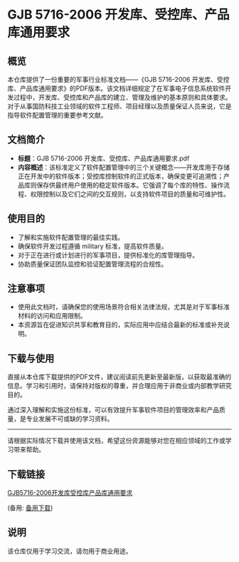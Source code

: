 # GJB 5716-2006 开发库、受控库、产品库通用要求

## 概览

本仓库提供了一份重要的军事行业标准文档——《GJB 5716-2006 开发库、受控库、产品库通用要求》的PDF版本。该文档详细规定了在军事电子信息系统软件开发过程中，开发库、受控库和产品库的建立、管理及维护的基本原则和具体要求。对于从事国防科技工业领域的软件工程师、项目经理以及质量保证人员来说，它是指导软件配置管理的重要参考文献。

## 文档简介

- **标题**：GJB 5716-2006 开发库、受控库、产品库通用要求.pdf
- **内容概述**：该标准定义了软件配置管理中的三个关键概念——开发库用于存储正在开发中的软件版本；受控库控制软件的正式版本，确保变更可追溯性；产品库则保存供最终用户使用的稳定软件版本。它强调了每个库的特性、操作流程、权限控制以及它们之间的交互规则，以支持软件项目的质量和可维护性。

## 使用目的

- 了解和实施软件配置管理的最佳实践。
- 确保软件开发过程遵循 military 标准，提高软件质量。
- 对于正在进行或计划进行的军事项目，提供标准化的库管理指导。
- 协助质量保证团队监控和验证配置管理流程的合规性。

## 注意事项

- 使用此文档时，请确保您的使用场景符合相关法律法规，尤其是对于军事标准材料的访问和应用限制。
- 本资源旨在促进知识共享和教育目的，实际应用中应结合最新的标准或补充说明。

## 下载与使用

直接从本仓库下载提供的PDF文件，建议阅读前先更新至最新版，以获取最准确的信息。学习和引用时，请保持对版权的尊重，并合理应用于非商业或内部教学研究目的。

通过深入理解和实施这份标准，可以有效提升军事软件项目的管理效率和产品质量，是专业发展不可或缺的学习资料。

---

请根据实际情况下载并使用该文档，希望这份资源能够对您在相应领域的工作或学习带来帮助。

## 下载链接
[GJB5716-2006开发库受控库产品库通用要求](https://pan.quark.cn/s/5a57afb3a661) 

(备用: [备用下载](https://pan.baidu.com/s/1C6RVr72lesh2VCEUIQ2XEg?pwd=1234))

## 说明

该仓库仅用于学习交流，请勿用于商业用途。

